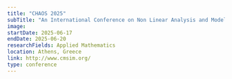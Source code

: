 ```yaml
---
title: "CHAOS 2025"
subTitle: "An International Conference on Non Linear Analysis and Modeling: Theory and Applications."
image:
startDate: 2025-06-17
endDate: 2025-06-20
researchFields: Applied Mathematics
location: Athens, Greece
link: http://www.cmsim.org/
type: conference
---
```

